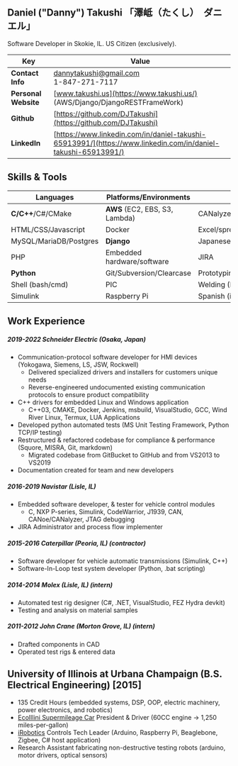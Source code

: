 <link rel="stylesheet" type="text/css" href="takushiResumeStyles.css">

## Daniel ("Danny") Takushi  「澤岻（たくし）　ダニエル」
Software Developer in Skokie, IL.  US Citizen (exclusively).

| Key                | Value  |
|--------------------|--------|
|__Contact Info__    | dannytakushi@gmail.com <br> 1-847-271-7117 |
|__Personal Website__| [www.takushi.us](https://www.takushi.us/) (AWS/Django/DjangoRESTFrameWork)|
|__Github__          | [https://github.com/DJTakushi](https://github.com/DJTakushi)|
|__LinkedIn__        | [https://www.linkedin.com/in/daniel-takushi-65913991/](https://www.linkedin.com/in/daniel-takushi-65913991/)|

## Skills & Tools
| Languages              | Platforms/Environments        |Other                      |
| ---------------------- | ----------------------------- | ------------------------- |
| __C/C++__/C#/CMake     |__AWS__ (EC2, EBS, S3, Lambda) | CANalyzer/CANoe/CaNape    |
| HTML/CSS/Javascript    |Docker                         | Excel/spreadsheets      |
| MySQL/MariaDB/Postgres |__Django__                     | Japanese (intermediate)   |
| PHP                    |Embedded hardware/software     | JIRA                      |
| __Python__             |Git/Subversion/Clearcase       | Prototyping and soldering |
| Shell (bash/cmd)       |PIC                            | Welding (MIG & TIG)       |
| Simulink               |Raspberry Pi                   | Spanish (intermediate)    |

## Work Experience
##### 2019-2022 Schneider Electric (Osaka, Japan)
- Communication-protocol software developer for HMI devices (Yokogawa, Siemens, LS, JSW, Rockwell)
  - Delivered specialized drivers and installers for customers unique needs
  - Reverse-engineered undocumented existing communication protocols to ensure product compatibility
- C++ drivers for embedded Linux and Windows application
  - C++03, CMAKE, Docker, Jenkins, msbuild, VisualStudio, GCC, Wind River Linux, Termux, LUA Applications
- Developed python automated tests (MS Unit Testing Framework, Python TCP/IP testing)
- Restructured & refactored codebase for compliance & performance (Squore, MISRA, Git, markdown)
  - Migrated codebase from GitBucket to GitHub and from VS2013 to VS2019
- Documentation created for team and new developers

##### 2016-2019 Navistar (Lisle, IL)
- Embedded software developer, & tester for vehicle control modules
  - C, NXP P-series, Simulink, CodeWarrior, J1939, CAN, CANoe/CANalyzer, JTAG debugging
- JIRA Administrator and process flow implementer

##### 2015-2016 Caterpillar (Peoria, IL) (contractor)
- Software developer for vehicle automatic transmissions (Simulink, C++)
- Software-In-Loop test system developer (Python, .bat scripting)

##### 2014-2014 Molex (Lisle, IL) (intern)
- Automated test rig designer (C#, .NET, VisualStudio, FEZ Hydra devkit)
- Testing and analysis on material samples

##### 2011-2012 John Crane (Morton Grove, IL) (intern)
- Drafted components in CAD
- Operated test rigs & entered data

## University of Illinois at Urbana Champaign (B.S. Electrical Engineering) [2015]
- 135 Credit Hours (embedded systems, DSP, OOP, electric machinery, power electronics, and robotics)
- [EcoIllini Supermileage Car](https://ecoillini.illinois.edu/) President & Driver (60CC engine -> 1,250 miles-per-gallon)
- [iRobotics](https://irobotics.illinois.edu/) Controls Tech Leader (Arduino, Raspberry Pi, Beaglebone, Zigbee, C# host application)
- Research Assistant fabricating non-destructive testing robots (arduino, motor drivers, optical sensors)
